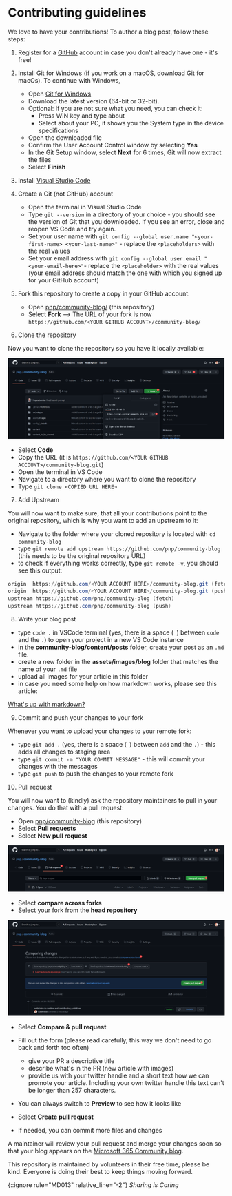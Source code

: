 # Contributing guidelines

We love to have your contributions! To author a blog post, follow these steps:

1. Register for a [GitHub](https://github.com) account in case you don't already have one - it's free!
2. Install Git for Windows (if you work on a macOS, download Git for macOs). To continue with Windows,

   * Open [Git for Windows](https://git-scm.com/download/win)
   * Download the latest version (64-bit or 32-bit).
   * Optional: If you are not sure what you need, you can check it:
       * Press WIN key and type about
       * Select about your PC, it shows you the System type in the device specifications
   * Open the downloaded file
   * Confirm the User Account Control window by selecting **Yes**
   * In the Git Setup window, select **Next** for 6 times, Git will now extract the files
   * Select **Finish**

3. Install [Visual Studio Code](https://code.visualstudio.com/)

4. Create a Git (not GitHub) account

   * Open the terminal in Visual Studio Code
   * Type `git --version` in a directory of your choice - you should see the version of Git that you downloaded. If you see an error, close and reopen VS Code and try again.
   * Set your user name with 
   `git config --global user.name "<your-first-name> <your-last-name>"` - replace the `<placeholders>` with the real values
   * Set your email address with 
   `git config --global user.email "<your-email-here>"`- replace the `<placeholder>` with the real values (your email address should match the one with which you signed up for your GitHub account)

5.  Fork this repository to create a copy in your GitHub account:

    * Open [pnp/community-blog/](https://github.com/pnp/community-blog/) (this repository)
    * Select **Fork** --> The URL of your fork is now `https://github.com/<YOUR GITHUB ACCOUNT>/community-blog/`

6. Clone the repository

Now you want to clone the repository so you have it locally available:

![fork repository](community-blog/assets/GitHub-forkclone.png)

* Select **Code**
* Copy the URL (it is `https://github.com/<YOUR GITHUB ACCOUNT>/community-blog.git`)
* Open the terminal in VS Code
* Navigate to a directory where you want to clone the repository
* Type `git clone <COPIED URL HERE>`

7. Add Upstream

You will now want to make sure, that all your contributions point to the original repository, which is why you want to add an upstream to it:

* Navigate to the folder where your cloned repository is located with `cd community-blog`
* type `git remote add upstream https://github.com/pnp/community-blog` (this needs to be the original repository URL)
* to check if everything works correctly, type `git remote -v`, you should see this output:

```powershell
origin  https://github.com/<YOUR ACCOUNT HERE>/community-blog.git (fetch)
origin  https://github.com/<YOUR ACCOUNT HERE>/community-blog.git (push)
upstream https://github.com/pnp/community-blog (fetch)
upstream https://github.com/pnp/community-blog (push)
```

8. Write your blog post

* type `code .` in VSCode terminal (yes, there is a space (` `) between `code` and the `.`) to open your project in a new VS Code instance
* in the **community-blog/content/posts** folder, create your post as an `.md` file.
* create a new folder in the **assets/images/blog** folder that matches the name of your `.md` file
* upload all images for your article in this folder
* in case you need some help on how markdown works, please see this article:
  
[What's up with markdown?](content/post\what-s-up-with-markdown.md)

9. Commit and push your changes to your fork

Whenever you want to upload your changes to your remote fork:

* type `git add .` (yes, there is a space (` `) between `add` and the `.`) - this adds all changes to staging area
* type `git commit -m "YOUR COMMIT MESSAGE"` - this will commit your changes with the messages
* type `git push` to push the changes to your remote fork

10.  Pull request

You will now want to (kindly) ask the repository maintainers to pull in your changes. You do that with a pull request:

* Open [pnp/community-blog](https://github.com/pnp/community-blog) (this repository)
* Select **Pull requests**
* Select **New pull request**

![create pull request](community-blog/assets/GitHub-newPR.png)

* Select **compare across forks**
* Select your fork from the **head repository**

![compare changes](community-blog/assets/GitHub-createPR.png)

* Select **Compare & pull request**

* Fill out the form (please read carefully, this way we don't need to go back and forth too often)
    * give your PR a descriptive title
    * describe what's in the PR (new article with images)
    * provide us with your twitter handle and a short text how we can promote your article. Including your own twitter handle this text can't be longer than 257 characters.
* You can always switch to **Preview** to see how it looks like
* Select **Create pull request**
* If needed, you can commit more files and changes

A maintainer will review your pull request and merge your changes soon so that your blog appears on the [Microsoft 365 Community blog](https://pnp.github.io/community-blog/).

This repository is maintained by volunteers in their free time, please be kind. Everyone is doing their best to keep things moving forward.

{::ignore rule="MD013" relative_line="-2"}
_Sharing is Caring_
